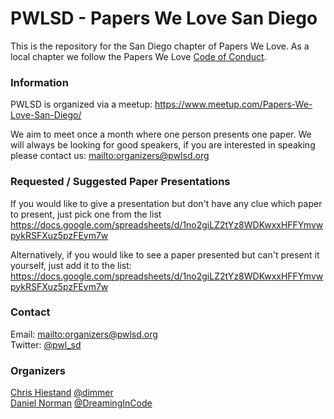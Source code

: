 # PWLSD - Papers We Love San Diego

This is the repository for the San Diego chapter of Papers We Love. As a local chapter we follow the Papers We Love [Code of Conduct](https://github.com/papers-we-love/nashville/blob/master/code-of-conduct.md).

### Information

PWLSD is organized via a meetup: <https://www.meetup.com/Papers-We-Love-San-Diego/>

We aim to meet once a month where one person presents one paper. We will always be looking for good speakers, if you are interested in speaking please contact us: <mailto:organizers@pwlsd.org>

### Requested / Suggested Paper Presentations
If you would like to give a presentation but don't have any clue which paper to present, just pick one from the list <https://docs.google.com/spreadsheets/d/1no2giLZ2tYz8WDKwxxHFFYmvwpykRSFXuz5pzFEym7w>

Alternatively, if you would like to see a paper presented but can't present it yourself, just add it to the list: <https://docs.google.com/spreadsheets/d/1no2giLZ2tYz8WDKwxxHFFYmvwpykRSFXuz5pzFEym7w>

### Contact

Email: <mailto:organizers@pwlsd.org>  
Twitter: [@pwl_sd](https://twitter.com/pwl_sd)

### Organizers

[Chris Hiestand](mailto:chris@pwlsd.org) [@dimmer](https://twitter.com/dimmer)  
[Daniel Norman](mailto:daniel@pwlsd.org) [@DreamingInCode](https://twitter.com/DreamingInCode)  
